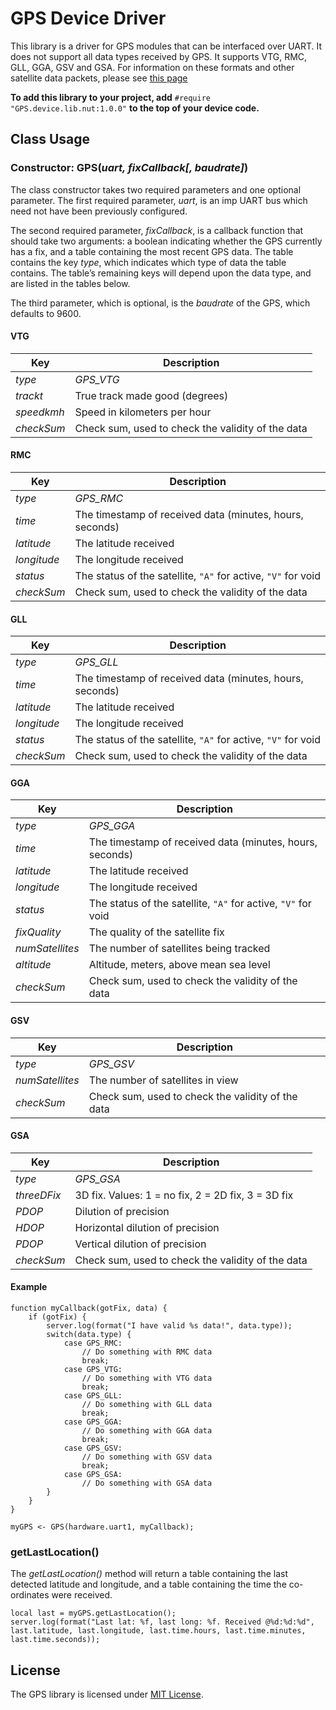 # GPS Device Driver

This library is a driver for GPS modules that can be interfaced over UART. It does not support all data types received by GPS. It supports VTG, RMC, GLL, GGA, GSV and GSA. For information on these formats and other satellite data packets, please see [this page](http://www.gpsinformation.org/dale/nmea.htm)

**To add this library to your project, add** `#require "GPS.device.lib.nut:1.0.0"` **to the top of your device code.**

## Class Usage

### Constructor: GPS(*uart, fixCallback[, baudrate]*)

The class constructor takes two required parameters and one optional parameter. The first required parameter, *uart*, is an imp UART bus which need not have been previously configured.

The second required parameter, *fixCallback*, is a callback function that should take two arguments: a boolean indicating whether the GPS currently has a fix, and a table containing the most recent GPS data. The table contains the key *type*, which indicates which type of data the table contains. The table’s remaining keys will depend upon the data type, and are listed in the tables below.

The third parameter, which is optional, is the *baudrate* of the GPS, which defaults to 9600.

#### VTG

| Key             | Description                                       |
| --------------- | ------------------------------------------------- |
| *type*          | *GPS_VTG*                                         |
| *trackt*        | True track made good (degrees)                    |
| *speedkmh*      | Speed in kilometers per hour                      |
| *checkSum*      | Check sum, used to check the validity of the data |

#### RMC

| Key             | Description                                               |
| --------------- | --------------------------------------------------------- |
| *type*          | *GPS_RMC*                                                 |
| *time*          | The timestamp of received data (minutes, hours, seconds)  |
| *latitude*      | The latitude received                                     |
| *longitude*     | The longitude received                                    |
| *status*        | The status of the satellite, `"A"` for active, `"V"` for void |
| *checkSum*      | Check sum, used to check the validity of the data         |

#### GLL

| Key             | Description                                               |
| --------------- | --------------------------------------------------------- |
| *type*          | *GPS_GLL*                                                 |
| *time*          | The timestamp of received data (minutes, hours, seconds)  |
| *latitude*      | The latitude received                                     |
| *longitude*     | The longitude received                                    |
| *status*        | The status of the satellite, `"A"` for active, `"V"` for void |
| *checkSum*      | Check sum, used to check the validity of the data         |

#### GGA

| Key             | Description                                               |
| --------------- | --------------------------------------------------------- |
| *type*          | *GPS_GGA*                                                 |
| *time*          | The timestamp of received data (minutes, hours, seconds)  |
| *latitude*      | The latitude received                                     |
| *longitude*     | The longitude received                                    |
| *status*        | The status of the satellite, `"A"` for active, `"V"` for void |
| *fixQuality*    | The quality of the satellite fix                          |
| *numSatellites* | The number of satellites being tracked                    |
| *altitude*      | Altitude, meters, above mean sea level                    |
| *checkSum*      | Check sum, used to check the validity of the data         |

#### GSV

| Key             | Description                                               |
| --------------- | --------------------------------------------------------- |
| *type*          | *GPS_GSV*                                                 |
| *numSatellites* | The number of satellites in view                          |
| *checkSum*      | Check sum, used to check the validity of the data         |

#### GSA

| Key             | Description                                                 |
| --------------- | ----------------------------------------------------------- |
| *type*          | *GPS_GSA*                                                   |
| *threeDFix*     | 3D fix. Values: 1 = no fix, 2 = 2D fix, 3 = 3D fix          |
| *PDOP*          | Dilution of precision                                       |
| *HDOP*          | Horizontal dilution of precision                            |
| *PDOP*          | Vertical dilution of precision                              |
| *checkSum*      | Check sum, used to check the validity of the data           |

#### Example

```squirrel
function myCallback(gotFix, data) {
    if (gotFix) {
        server.log(format("I have valid %s data!", data.type));
        switch(data.type) {
            case GPS_RMC:
                // Do something with RMC data
                break;
            case GPS_VTG: 
                // Do something with VTG data
                break;
            case GPS_GLL:
                // Do something with GLL data
                break;
            case GPS_GGA:
                // Do something with GGA data
                break;
            case GPS_GSV:
                // Do something with GSV data
                break;
            case GPS_GSA:
                // Do something with GSA data
        }
    }
}

myGPS <- GPS(hardware.uart1, myCallback);
```

### getLastLocation()

The *getLastLocation()* method will return a table containing the last detected latitude and longitude, and a table containing the time the co-ordinates were received.

```squirrel
local last = myGPS.getLastLocation();
server.log(format("Last lat: %f, last long: %f. Received @%d:%d:%d", last.latitude, last.longitude, last.time.hours, last.time.minutes, last.time.seconds));
```

## License

The GPS library is licensed under [MIT License](./LICENSE).

